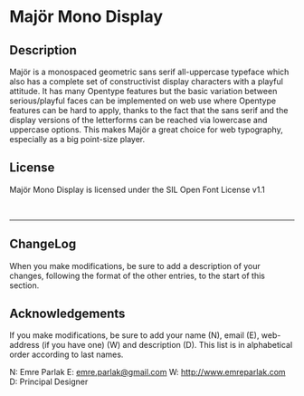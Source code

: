 # Majör Mono Display

## Description
Majör is a monospaced geometric sans serif all-uppercase typeface which also has a complete set of constructivist display characters with a playful attitude. It has many Opentype features but the basic variation between serious/playful faces can be implemented on web use where Opentype features can be hard to apply, thanks to the fact that the sans serif and the display versions of the letterforms can be reached via lowercase and uppercase options. This makes Majör a great choice for web typography, especially as a big point-size player. 

## License
Majör Mono Display is licensed under the SIL Open Font License v1.1

<br/>

---

## ChangeLog
When you make modifications, be sure to add a description of your changes, following the format of the other entries, to the start of this section.


## Acknowledgements
If you make modifications, be sure to add your name (N), 
email (E), web-address (if you have one) (W) and 
description (D). This list is in alphabetical order according to last names.

N: Emre Parlak
E: emre.parlak@gmail.com
W: http://www.emreparlak.com
D: Principal Designer